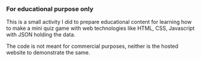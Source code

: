 ### For educational purpose only

This is a small activity I did to prepare educational content for learning how to make a mini quiz game with web technologies like HTML, CSS, Javascript with JSON holding the data.

The code is not meant for commercial purposes, neither is the hosted website to demonstrate the same.